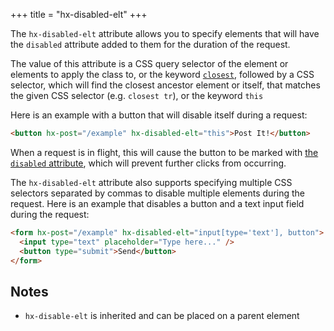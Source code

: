 +++
title = "hx-disabled-elt"
+++

The `hx-disabled-elt` attribute allows you to specify elements that will have the `disabled` attribute added to them for
the duration of the request.

The value of this attribute is a CSS query selector of the element or elements to apply the class to, or the keyword
[`closest`](https://developer.mozilla.org/docs/Web/API/Element/closest), followed by a CSS selector, which will find the
closest ancestor element or itself, that matches the given CSS selector (e.g. `closest tr`), or the keyword `this`

Here is an example with a button that will disable itself during a request:

```html
<button hx-post="/example" hx-disabled-elt="this">Post It!</button>
```

When a request is in flight, this will cause the button to be marked with
[the `disabled` attribute](https://developer.mozilla.org/en-US/docs/Web/HTML/Attributes/disabled), which will prevent
further clicks from occurring.

The `hx-disabled-elt` attribute also supports specifying multiple CSS selectors separated by commas to disable multiple
elements during the request. Here is an example that disables a button and a text input field during the request:

```html
<form hx-post="/example" hx-disabled-elt="input[type='text'], button">
  <input type="text" placeholder="Type here..." />
  <button type="submit">Send</button>
</form>
```

## Notes

- `hx-disable-elt` is inherited and can be placed on a parent element

